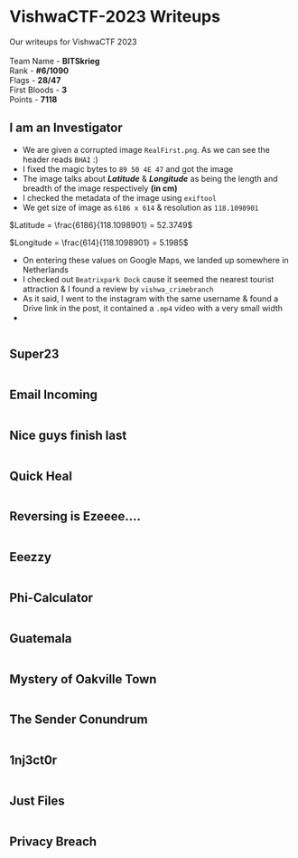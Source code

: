 # VishwaCTF-2023 Writeups
Our writeups for VishwaCTF 2023<br><br>
Team Name - **BITSkrieg**<br>
Rank - **#6/1090**<br>
Flags - **28/47**<br>
First Bloods - **3**<br>
Points - **7118**

## I am an Investigator
- We are given a corrupted image `RealFirst.png`. As we can see the header reads `BHAI` :)
- I fixed the magic bytes to `89 50 4E 47` and got the image
- The image talks about ***Latitude*** & ***Longitude*** as being the length and breadth of the image respectively **(in cm)**
- I checked the metadata of the image using `exiftool`
- We get size of image as `6186 x 614` & resolution as `118.1098901`

$Latitude = \frac{6186}{118.1098901} = 52.3749$
<br>

$Longitude = \frac{614}{118.1098901} = 5.1985$

- On entering these values on Google Maps, we landed up somewhere in Netherlands
- I checked out `Beatrixpark Dock` cause it seemed the nearest tourist attraction & I found a review by `vishwa_crimebranch`
- As it said, I went to the instagram with the same username & found a Drive link in the post, it contained a `.mp4` video with a very small width
-
```

```

## Super23
```

```

## Email Incoming
```

```

## Nice guys finish last
```

```

## Quick Heal
```

```

## Reversing is Ezeeee....
```

```

## Eeezzy
```

```

## Phi-Calculator
```

```

## Guatemala
```

```

## Mystery of Oakville Town
```

```

## The Sender Conundrum

```

```

## 1nj3ct0r
```

```

## Just Files
```

```

## Privacy Breach

```

```
